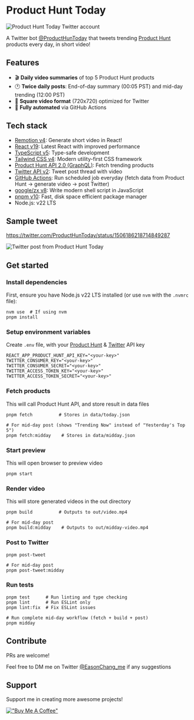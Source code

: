 # Product Hunt Today

<img alt="Product Hunt Today Twitter account" src="https://user-images.githubusercontent.com/8737381/159538213-f5763a39-e12e-4613-af9d-674ab0ce83f0.png">

A Twitter bot [@ProductHunToday](https://twitter.com/ProductHunToday) that tweets trending [Product Hunt](https://www.producthunt.com/) products every day, in short video!

## Features

- 🎬 **Daily video summaries** of top 5 Product Hunt products
- 🕐 **Twice daily posts**: End-of-day summary (00:05 PST) and mid-day trending (12:00 PST)
- 📱 **Square video format** (720x720) optimized for Twitter
- 🤖 **Fully automated** via GitHub Actions

## Tech stack

- [Remotion v4](https://www.remotion.dev/): Generate short video in React!
- [React v19](https://react.dev/): Latest React with improved performance
- [TypeScript v5](https://www.typescriptlang.org/): Type-safe development
- [Tailwind CSS v4](https://tailwindcss.com/): Modern utility-first CSS framework
- [Product Hunt API 2.0 (GraphQL)](https://api.producthunt.com/v2/docs): Fetch trending products
- [Twitter API v2](https://developer.twitter.com/en/docs/twitter-api): Tweet post thread with video
- [GitHub Actions](https://github.com/features/actions): Run scheduled job everyday (fetch data from Product Hunt -> generate video -> post Twitter)
- [google/zx v8](https://github.com/google/zx): Write modern shell script in JavaScript
- [pnpm v10](https://pnpm.io/): Fast, disk space efficient package manager
- Node.js: v22 LTS

## Sample tweet

https://twitter.com/ProductHunToday/status/1506186218714849287

<img alt="Twitter post from Product Hunt Today" src="https://user-images.githubusercontent.com/8737381/159538226-27f92c63-b072-4dde-a1f9-865d7df3b8e8.png">

## Get started

### Install dependencies

First, ensure you have Node.js v22 LTS installed (or use `nvm` with the `.nvmrc` file):

```console
nvm use  # If using nvm
pnpm install
```

### Setup environment variables

Create `.env` file, with your [Product Hunt](https://api.producthunt.com/v2/docs) & [Twitter](https://developer.twitter.com/en/docs/twitter-api) API key

```env
REACT_APP_PRODUCT_HUNT_API_KEY="<your-key>"
TWITTER_CONSUMER_KEY="<your-key>"
TWITTER_CONSUMER_SECRET="<your-key>"
TWITTER_ACCESS_TOKEN_KEY="<your-key>"
TWITTER_ACCESS_TOKEN_SECRET="<your-key>"
```

### Fetch products

This will call Product Hunt API, and store result in data files

```console
pnpm fetch          # Stores in data/today.json

# For mid-day post (shows "Trending Now" instead of "Yesterday's Top 5")
pnpm fetch:midday    # Stores in data/midday.json
```

### Start preview

This will open browser to preview video

```console
pnpm start
```

### Render video

This will store generated videos in the out directory

```console
pnpm build          # Outputs to out/video.mp4

# For mid-day post
pnpm build:midday    # Outputs to out/midday-video.mp4
```

### Post to Twitter

```console
pnpm post-tweet

# For mid-day post
pnpm post-tweet:midday
```

### Run tests

```console
pnpm test      # Run linting and type checking
pnpm lint      # Run ESLint only
pnpm lint:fix  # Fix ESLint issues

# Run complete mid-day workflow (fetch + build + post)
pnpm midday
```

## Contribute

PRs are welcome!

Feel free to DM me on Twitter [@EasonChang_me](https://twitter.com/EasonChang_me) if any suggestions

## Support

Support me in creating more awesome projects!

[!["Buy Me A Coffee"](https://www.buymeacoffee.com/assets/img/custom_images/orange_img.png)](https://www.buymeacoffee.com/easonchang)
